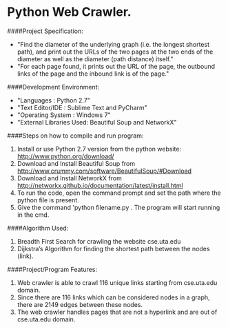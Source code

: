 # Python Web Crawler.

####Project Specification:
* "Find the diameter of the underlying graph (i.e. the longest shortest path), and print out the URLs of the two pages at the two ends of the diameter as well as the diameter (path distance) itself."
* "For each page found, it prints out the URL of the page, the outbound links of the page and the inbound link is of the page."



####Development Environment:
* "Languages  	   : Python 2.7"
* "Text Editor/IDE    : Sublime Text and PyCharm"
* "Operating System   : Windows 7"
* "External Libraries Used:  Beautiful Soup and NetworkX"

####Steps on how to compile and run program:
1. Install or use Python 2.7 version from the python website: http://www.python.org/download/
2. Download and Install Beautiful Soup from http://www.crummy.com/software/BeautifulSoup/#Download
3. Download and Install NetworkX from http://networkx.github.io/documentation/latest/install.html
4. To run the code, open the command prompt and set the path where the python file is present.
5. Give the command 'python<space> filename.py . The program will start running in the cmd.

####Algorithm Used: 
1. Breadth First Search for crawling the website cse.uta.edu
2. Dijkstra’s Algorithm for finding the shortest path between the nodes (link).

####Project/Program Features: 
1. Web crawler is able to crawl 116 unique links starting from cse.uta.edu domain.
2. Since there are 116 links which can be considered nodes in a graph, there are 2149 edges between these nodes.
3. The web crawler handles pages that are not a hyperlink and are out of cse.uta.edu domain.


